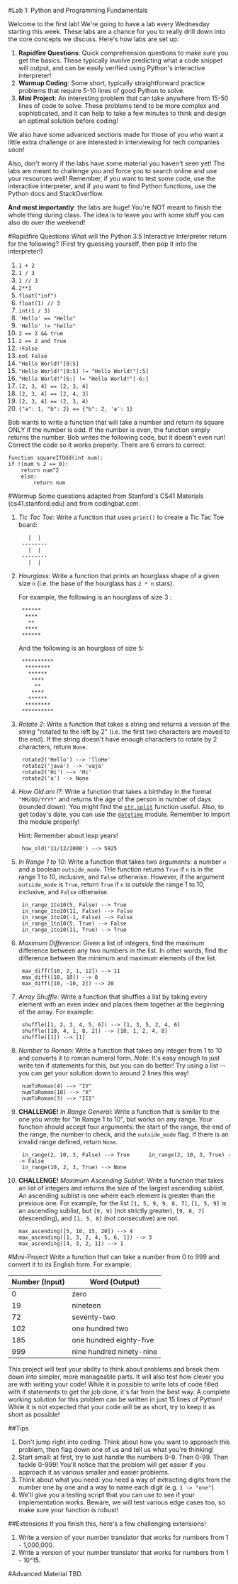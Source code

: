 #Lab 1: Python and Programming Fundamentals

Welcome to the first lab! We're going to have a lab every Wednesday starting this week. These labs are a chance for you to really drill down into the core concepts we discuss. Here's how labs are set up:

1. **Rapidfire Questions**: Quick comprehension questions to make sure you get the basics. These typically involve predicting what a code snippet will output, and can be easily verified using Python's interactive interpreter!
2. **Warmup Coding**: Some short, typically straightforward practice problems that require 5-10 lines of good Python to solve.
3. **Mini Project**: An interesting problem that can take anywhere from 15-50 lines of code to solve. These problems tend to be more complex and sophisticated, and it can help to take a few minutes to think and design an optimal solution before coding!

We also have some advanced sections made for those of you who want a little extra challenge or are interested in interviewing for tech companies soon!

Also, don't worry if the labs have some material you haven't seen yet! The labs are meant to challenge you and force you to search online and use your resources well! Remember, if you want to test some code, use the interactive interpreter, and if you want to find Python functions, use the Python docs and StackOverflow.

**And most importantly**: the labs are huge! You're NOT meant to finish the whole thing during class. The idea is to leave you with some stuff you can also do over the weekend!

#Rapidfire Questions
What will the Python 3.5 Interactive Interpreter return for the following? (First try guessing yourself, then pop it into the interpreter!)

1. `1 + 2`
2. `1 / 3`
3. `1 // 3`
4. `2**3`
5. `float("inf")`
6. `float(1) // 3`
7. `int(1 / 3)`
8. `'Hello' == "Hello"`
9. `'Hello' != "hello"`
10. `2 == 2 && true`
11. `2 == 2 and True`
12. `!False`
13. `not False`
14. `"Hello World!"[0:5]`
15. `"Hello World!"[0:5] != "Hello World!"[:5]`
16. `"Hello World!"[6:] != "Hello World!"[-6:]`
17. `[2, 3, 4] == [2, 3, 4]`
18. `[2, 3, 4] == [2, 4, 3]`
19. `[2, 3, 4] == (2, 3, 4)`
20. `{"a": 1, "b": 2} == {"b": 2, 'a': 1}`

Bob wants to write a function that will take a number and return its square ONLY if the number is odd. If the number is even, the function simply returns the number. Bob writes the following code, but it doesn't even run! Correct the code so it works properly. There are 6 errors to correct.

	function squareIfOdd(int num):
	if !(num % 2 == 0):
		return num^2
		else:
			return num
			
#Warmup
Some questions adapted from Stanford's CS41 Materials (cs41.stanford.edu) and from codingbat.com.

1. *Tic Tac Toe*: Write a function that uses `print()` to create a Tic Tac Toe board:
	
		  |  |
		--------
		  |  |
		--------
		  |  |  

2. *Hourglass*: Write a function that prints an hourglass shape of a given size `n` (i.e. the base of the hourglass has `2 * n` stars).
	
	For example, the following is an hourglass of size 3 :
	
		******
		 ****
		  **
		 ****
		******
	
	And the following is an hourglass of size 5:
	
		**********
		 ********
		  ******
		   ****
		    **
		   ****
		  ******
		 ********
		**********

3. *Rotate 2*: Write a function that takes a string and returns a version of the string "rotated to the left by 2" (i.e. the first two characters are moved to the end). If the string doesn't have enough characters to rotate by 2 characters, return `None`.

		rotate2('Hello') --> 'lloHe'
		rotate2('java') --> 'vaja'
		rotate2('Hi') --> 'Hi'
		rotate2('a') --> None

4. *How Old am I?*: Write a function that takes a birthday in the format `"MM/DD/YYYY"` and returns the age of the person in number of days (rounded down). You might find the [`str.split`](https://docs.python.org/3.5/library/stdtypes.html#str.split) function useful. Also, to get today's date, you can use the [`datetime`](https://docs.python.org/3/library/datetime.html#datetime-objects) module. Remember to import the module properly!

	Hint: Remember about leap years!

		how_old('11/12/2000') --> 5925
		
5. *In Range 1 to 10*: Write a function that takes two arguments: a number `n` and a boolean `outside_mode`. THe function returns `True` if `n` is in the range 1 to 10, inclusive, and `False` otherwise. However, if the argument `outside_mode` is `True`, return `True` if `n` is *outside* the range 1 to 10, inclusive, and `False` otherwise.

		in_range_1to10(5, False) --> True
		in_range_1to10(11, False) --> False
		in_range_1to10(-1, False) --> False
		in_range_1to10(5, True) --> False
		in_range_1to10(11, True) --> True
		
6. *Maximum Difference*: Given a list of integers, find the maximum difference between any two numbers in the list. In other words, find the difference between the minimum and maximum elements of the list.

		max_diff([10, 2, 1, 12]) --> 11
		max_diff([10, 10]) --> 0
		max_diff([10, -10, 2]) --> 20
		
7. *Array Shuffle*: Write a function that shuffles a list by taking every element with an even index and places them together at the beginning of the array. For example:

		shuffle([1, 2, 3, 4, 5, 6]) --> [1, 3, 5, 2, 4, 6]
		shuffle([10, 4, 1, 8, 2]) --> [10, 1, 2, 4, 8]
		shuffle([1]) --> [1]

8. *Number to Roman*: Write a function that takes any integer from 1 to 10 and converts it to roman numeral form. *Note*: It's easy enough to just write ten if statements for this, but you can do better! Try using a list -- you can get your solution down to around 2 lines this way!

		numToRoman(4) --> "IV"
		numToRoman(10) --> "X"
		numToRoman(3) --> "III"
		
9. **CHALLENGE!** *In Range General*: Write a function that is similar to the one you wrote for "In Range 1 to 10", but works on any range. Your function should accept four arguments: the start of the range, the end of the range, the number to check, and the `outside_mode` flag. If there is an invalid range defined, return `None`.

		in_range(2, 10, 3, False) --> True		in_range(2, 10, 3, True) --> False
		in_range(10, 2, 3, True) --> None
		
10. **CHALLENGE!** *Maximum Ascending Sublist*: Write a function that takes an list of integers and returns the size of the largest ascending sublist. An ascending sublist is one where each element is greater than the previous one. For example, for the list `[1, 5, 9, 9, 8, 7]`, `[1, 5, 9]` is an ascending sublist, but `[9, 9]` (not strictly greater), `[9, 8, 7]` (descending), and `[1, 5, 8]` (not consecutive) are not. 

		max_ascending([5, 10, 15, 20]) --> 4
		max_ascending([1, 3, 2, 4, 5, 6, 1]) --> 3
		max_ascending([4, 3, 2, 1]) --> 1

#Mini-Project
Write a function that can take a number from 0 to 999 and convert it to its English form. For example:

| Number (Input) | Word (Output) |
| -------------- | ------------- |
| 0 | zero |
| 19 | nineteen |
| 72 | seventy-two |
| 102 | one hundred two |
| 185 | one hundred eighty-five |
| 999 | nine hundred ninety-nine |

This project will test your ability to think about problems and break them down into simpler, more manageable parts. It will also test how clever you are with writing your code! While it is possible to write lots of code filled with if statements to get the job done, it's far from the best way. A complete working solution for this problem can be written in just 15 lines of Python! While it is not expected that your code will be as short, try to keep it as short as possible!

##Tips

1. Don't jump right into coding. Think about how you want to approach this problem, then flag down one of us and tell us what you're thinking!
2. Start small: at first, try to just handle the numbers 0-9. Then 0-99. Then tackle 0-999! You'll notice that the problem will get easier if you approach it as various smaller and easier problems.
3. Think about what you need: you need a way of extracting digits from the number one by one and a way to name each digit (e.g. `1 -> "one"`). 
4. We'll give you a testing script that you can use to see if your implementation works. Beware, we will test various edge cases too, so make sure your function is robust!

##Extensions
If you finish this, here's a few challenging extensions!

1. Write a version of your number translator that works for numbers from 1 - 1,000,000.
2. Write a version of your number translator that works for numbers from 1 - 10^15.

#Advanced Material
TBD.